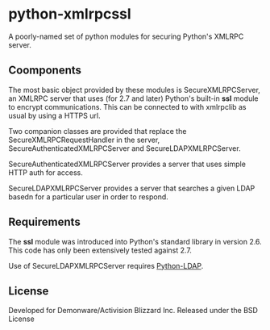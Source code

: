 python-xmlrpcssl
===========

A poorly-named set of python modules for securing Python's XMLRPC
server.

Coomponents
-----------

The most basic object provided by these modules is SecureXMLRPCServer,
an XMLRPC server that uses (for 2.7 and later) Python's built-in **ssl**
module to encrypt communications. This can be connected to with
xmlrpclib as usual by using a HTTPS url.

Two companion classes are provided that replace the
SecureXMLRPCRequestHandler in the server,
SecureAuthenticatedXMLRPCServer and SecureLDAPXMLRPCServer.

SecureAuthenticatedXMLRPCServer provides a server that uses simple
HTTP auth for access.

SecureLDAPXMLRPCServer provides a server that searches a given LDAP
basedn for a particular user in order to respond.

Requirements
-----------

The **ssl** module was introduced into Python's standard library in
version 2.6. This code has only been extensively tested against 2.7.

Use of SecureLDAPXMLRPCServer requires [Python-LDAP][pyldap].

License
-----------

Developed for Demonware/Activision Blizzard Inc. Released under the BSD License

[pyldap]: http://www.python-ldap.org/
